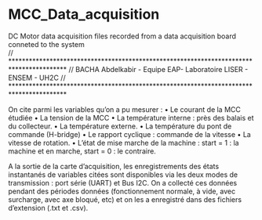 # MCC_Data_acquisition
DC Motor data acquisition files recorded from a data acquisition board conneted to the system  
// ****************************************************************************************
// BACHA Abdelkabir - Equipe EAP- Laboratoire LISER - ENSEM - UH2C 
// ****************************************************************************************



On cite parmi les variables qu’on a pu mesurer : 
•	Le courant de la MCC étudiée
•	La tension de la MCC
•	La température interne : près des balais et du collecteur.
•	La température externe.
•	La température du pont de commande (H-bridge)
•	Le rapport cyclique : commande de la vitesse
•	La vitesse de rotation.
•	L’état de mise marche de la machine : start = 1 : la machine et en marche, start = 0 : le contraire. 

A la sortie de la carte d’acquisition, les enregistrements des états instantanés de variables citées sont disponibles via les deux modes de transmission : port série (UART) et Bus I2C.
On a collecté ces données pendant des périodes données (fonctionnement normale, à vide, avec surcharge, avec axe bloqué, etc) et on les a enregistré dans des fichiers d’extension  (.txt et .csv).
